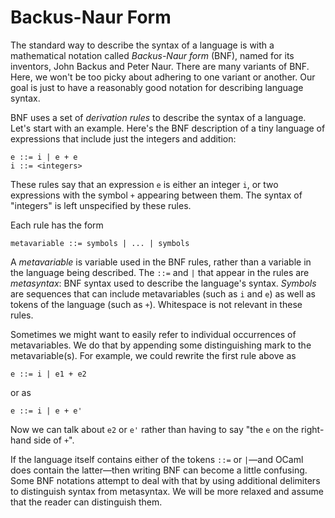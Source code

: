 # Backus-Naur Form

The standard way to describe the syntax of a language is with a
mathematical notation called *Backus-Naur form* (BNF), named for its
inventors, John Backus and Peter Naur. There are many variants of BNF. 
Here, we won't be too picky about adhering to one variant or another. 
Our goal is just to have a reasonably good notation for describing
language syntax.

BNF uses a set of *derivation rules* to describe the syntax of
a language.  Let's start with an example.  Here's the BNF
description of a tiny language of expressions that include just
the integers and addition:
```
e ::= i | e + e
i ::= <integers>
```
These rules say that an expression `e` is either an integer `i`,
or two expressions with the symbol `+` appearing between them.
The syntax of "integers" is left unspecified by these rules.

Each rule has the form
```
metavariable ::= symbols | ... | symbols
```
A *metavariable* is variable used in the BNF rules, rather than
a variable in the language being described.  The `::=` and `|`
that appear in the rules are *metasyntax*: BNF syntax used
to describe the language's syntax.  *Symbols* are sequences
that can include metavariables (such as `i` and `e`) as well as
tokens of the language (such as `+`).  Whitespace is not
relevant in these rules.

Sometimes we might want to easily refer to individual occurrences
of metavariables.  We do that by appending some distinguishing
mark to the metavariable(s).  For example, we could rewrite the 
first rule above as
```
e ::= i | e1 + e2
```
or as
```
e ::= i | e + e'
```
Now we can talk about `e2` or `e'` rather than having to say "the `e`
on the right-hand side of `+`".  

If the language itself contains either of the tokens `::=` or
`|`&mdash;and OCaml does contain the latter&mdash;then writing BNF can
become a little confusing.  Some BNF notations attempt to deal with that
by using additional delimiters to distinguish syntax from metasyntax. 
We will be more relaxed and assume that the reader can distinguish
them.

 

